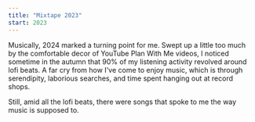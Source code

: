 ```yaml
---
title: "Mixtape 2023"
start: 2023
---
```

Musically, 2024 marked a turning point for me. Swept up a little too much by the comfortable decor of YouTube Plan With Me videos, I noticed sometime in the autumn that 90% of my listening activity revolved around lofi beats. A far cry from how I've come to enjoy music, which is through serendipity, laborious searches, and time spent hanging out at record shops.

Still, amid all the lofi beats, there were songs that spoke to me the way music is supposed to.